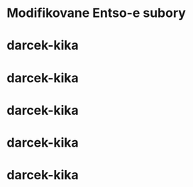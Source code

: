 # Modifikovane Entso-e subory
# darcek-kika
# darcek-kika
# darcek-kika
# darcek-kika
# darcek-kika
